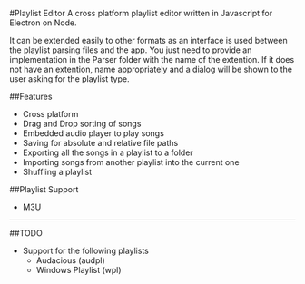 #Playlist Editor
A cross platform playlist editor written in Javascript for Electron on Node.

It can be extended easily to other formats as an interface is used between the playlist parsing files and the app. You just need to provide an implementation in the Parser folder with the name of the extention. If it does not have an extention, name appropriately and a dialog will be shown to the user asking for the playlist type.  


##Features
- Cross platform
- Drag and Drop sorting of songs
- Embedded audio player to play songs
- Saving for absolute and relative file paths
- Exporting all the songs in a playlist to a folder
- Importing songs from another playlist into the current one
- Shuffling a playlist


##Playlist Support
- M3U

---
##TODO
- Support for the following playlists
    - Audacious (audpl)
    - Windows Playlist (wpl)
